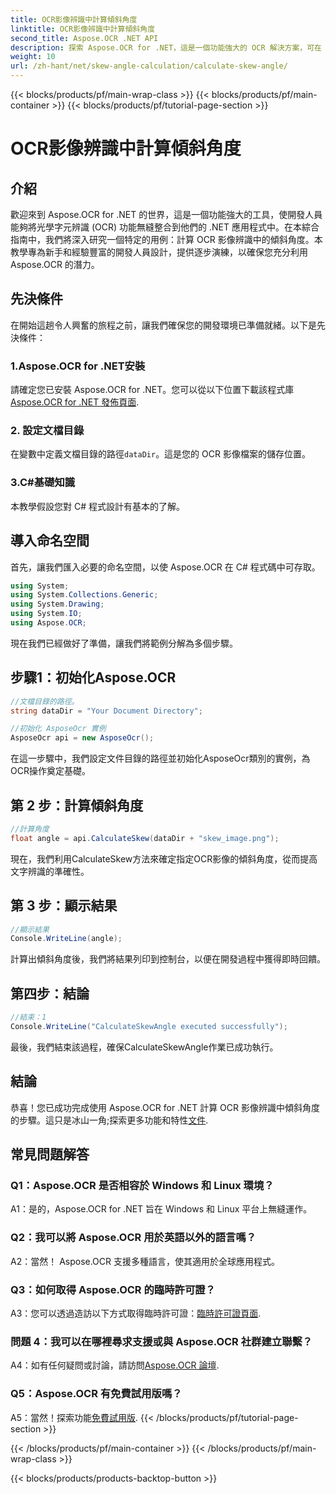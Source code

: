 ```yaml
---
title: OCR影像辨識中計算傾斜角度
linktitle: OCR影像辨識中計算傾斜角度
second_title: Aspose.OCR .NET API
description: 探索 Aspose.OCR for .NET，這是一個功能強大的 OCR 解決方案，可在 C# 應用程式中準確識別文字。
weight: 10
url: /zh-hant/net/skew-angle-calculation/calculate-skew-angle/
---
```


{{< blocks/products/pf/main-wrap-class >}}
{{< blocks/products/pf/main-container >}}
{{< blocks/products/pf/tutorial-page-section >}}

# OCR影像辨識中計算傾斜角度

## 介紹

歡迎來到 Aspose.OCR for .NET 的世界，這是一個功能強大的工具，使開發人員能夠將光學字元辨識 (OCR) 功能無縫整合到他們的 .NET 應用程式中。在本綜合指南中，我們將深入研究一個特定的用例：計算 OCR 影像辨識中的傾斜角度。本教學專為新手和經驗豐富的開發人員設計，提供逐步演練，以確保您充分利用 Aspose.OCR 的潛力。

## 先決條件

在開始這趟令人興奮的旅程之前，讓我們確保您的開發環境已準備就緒。以下是先決條件：

### 1.Aspose.OCR for .NET安裝

請確定您已安裝 Aspose.OCR for .NET。您可以從以下位置下載該程式庫[Aspose.OCR for .NET 發佈頁面](https://releases.aspose.com/ocr/net/).

### 2. 設定文檔目錄

在變數中定義文檔目錄的路徑`dataDir`。這是您的 OCR 影像檔案的儲存位置。

### 3.C#基礎知識

本教學假設您對 C# 程式設計有基本的了解。

## 導入命名空間

首先，讓我們匯入必要的命名空間，以使 Aspose.OCR 在 C# 程式碼中可存取。

```csharp
using System;
using System.Collections.Generic;
using System.Drawing;
using System.IO;
using Aspose.OCR;
```

現在我們已經做好了準備，讓我們將範例分解為多個步驟。

## 步驟1：初始化Aspose.OCR

```csharp
//文檔目錄的路徑。
string dataDir = "Your Document Directory";

//初始化 AsposeOcr 實例
AsposeOcr api = new AsposeOcr();
```

在這一步驟中，我們設定文件目錄的路徑並初始化AsposeOcr類別的實例，為OCR操作奠定基礎。

## 第 2 步：計算傾斜角度

```csharp
//計算角度
float angle = api.CalculateSkew(dataDir + "skew_image.png");
```

現在，我們利用CalculateSkew方法來確定指定OCR影像的傾斜角度，從而提高文字辨識的準確性。

## 第 3 步：顯示結果

```csharp
//顯示結果
Console.WriteLine(angle);
```

計算出傾斜角度後，我們將結果列印到控制台，以便在開發過程中獲得即時回饋。

## 第四步：結論

```csharp
//結束：1
Console.WriteLine("CalculateSkewAngle executed successfully");
```

最後，我們結束該過程，確保CalculateSkewAngle作業已成功執行。

## 結論

恭喜！您已成功完成使用 Aspose.OCR for .NET 計算 OCR 影像辨識中傾斜角度的步驟。這只是冰山一角;探索更多功能和特性[文件](https://reference.aspose.com/ocr/net/).

## 常見問題解答

### Q1：Aspose.OCR 是否相容於 Windows 和 Linux 環境？

A1：是的，Aspose.OCR for .NET 旨在 Windows 和 Linux 平台上無縫運作。

### Q2：我可以將 Aspose.OCR 用於英語以外的語言嗎？

A2：當然！ Aspose.OCR 支援多種語言，使其適用於全球應用程式。

### Q3：如何取得 Aspose.OCR 的臨時許可證？

 A3：您可以透過造訪以下方式取得臨時許可證：[臨時許可證頁面](https://purchase.aspose.com/temporary-license/).

### 問題 4：我可以在哪裡尋求支援或與 Aspose.OCR 社群建立聯繫？

 A4：如有任何疑問或討論，請訪問[Aspose.OCR 論壇](https://forum.aspose.com/c/ocr/16).

### Q5：Aspose.OCR 有免費試用版嗎？

A5：當然！探索功能[免費試用版](https://releases.aspose.com/).
{{< /blocks/products/pf/tutorial-page-section >}}

{{< /blocks/products/pf/main-container >}}
{{< /blocks/products/pf/main-wrap-class >}}

{{< blocks/products/products-backtop-button >}}
